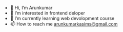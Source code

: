 - 👋 Hi, I’m Arunkumar
- 👀 I’m interested in frontend deloper
- 🌱 I’m currently learning web devolopment course
- 📫 How to reach me arunkumarkasims@gmail.com

<!---
Arun200203/Arun200203 is a ✨ special ✨ repository because its `README.md` (this file) appears on your GitHub profile.
You can click the Preview link to take a look at your changes.
--->
